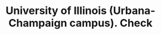 ---
doi: 10.7916/D8MG91KW
date_other: '1899'
date_other_textual: '1899'
form: printed ephemera
genre:
- Checks (bank checks)
name:
- University of Illinois (Urbana-Champaign campus)
object_in_context_url: https://biggert.cul.columbia.edu/items/view/ave_biggert_00279
subject_hierarchical_geographic:
- Urbana, Illinois, United States
subject_name:
- University of Illinois (Urbana-Champaign campus)
title: University of Illinois (Urbana-Champaign campus). Check
sort_title: University of Illinois (Urbana-Champaign campus). Check
call_number: ave_biggert_00279
coordinates:
- 40.109722222222224,-88.20416666666667
pid: ave_biggert_00279
identifiers: ave_biggert_00279
thumbnail: https://derivativo-3.library.columbia.edu/iiif/2/ldpd:344244/full/!256,256/0/native.jpg
permalink: "/biggert/ave_biggert_00279/"
layout: iiif-image-page
---